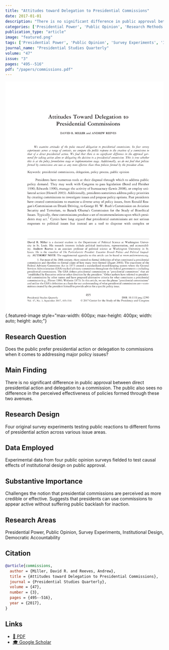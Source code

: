 ```yaml
---
title: "Attitudes toward Delegation to Presidential Commissions"
date: 2017-01-01
description: "There is no significant difference in public approval between direct presidential action and delegation to a commission. The public also sees no difference in the perceived effectiveness of policies formed through these two avenues."
categories: ['Presidential Power', 'Public Opinion', 'Research Methods', 'Institutional Design', 'Democratic Accountability']
publication_type: "article"
image: "featured.png"
tags: ['Presidential Power', 'Public Opinion', 'Survey Experiments', 'Institutional Design', 'Democratic Accountability']
journal_name: "Presidential Studies Quarterly"
volume: "47"
issue: "3"
pages: "495--516"
pdf: "/papers/commissions.pdf"
---
```


![](featured.png){.featured-image style="max-width: 600px; max-height: 400px; width: auto; height: auto;"}

## Research Question

Does the public prefer presidential action or delegation to commissions when it comes to addressing major policy issues?

## Main Finding

There is no significant difference in public approval between direct presidential action and delegation to a commission. The public also sees no difference in the perceived effectiveness of policies formed through these two avenues.

## Research Design

Four original survey experiments testing public reactions to different forms of presidential action across various issue areas.

## Data Employed

Experimental data from four public opinion surveys fielded to test causal effects of institutional design on public approval.

## Substantive Importance

Challenges the notion that presidential commissions are perceived as more credible or effective. Suggests that presidents can use commissions to appear active without suffering public backlash for inaction.

## Research Areas

Presidential Power, Public Opinion, Survey Experiments, Institutional Design, Democratic Accountability

## Citation

```bibtex
@article{commissions,
  author = {Miller, David R. and Reeves, Andrew},
  title = {Attitudes toward Delegation to Presidential Commissions},
  journal = {Presidential Studies Quarterly},
  volume = {47},
  number = {3},
  pages = {495--516},
  year = {2017},
}
```

## Links

- [📄 PDF](/papers/commissions.pdf)
- [🎓 Google Scholar](https://scholar.google.com/scholar?q=Attitudes%20toward%20Delegation%20to%20Presidential%20Commissions)